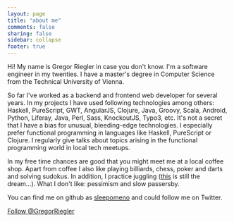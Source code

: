 ```yaml
---
layout: page
title: "about me"
comments: false
sharing: false
sidebar: collapse
footer: true
---
```

Hi! My name is Gregor Riegler in case you don't know. I'm a software
engineer in my twenties. I have a master's degree in Computer Science from the Technical University of Vienna.

So far I've worked as a backend and frontend web developer for several
years. In my projects I have used following technologies among others:
Haskell, PureScript, GWT, AngularJS, Clojure, Java, Groovy, Scala,
Android, Python, Liferay, Java, Perl, Sass, KnockoutJS, Typo3, etc.
It's not a secret that I have a bias for unusual, bleeding-edge
technologies. I especially prefer functional programming in languages
like Haskell, PureScript or Clojure. I regularly give talks about
topics arising in the functional programming world in local tech meetups.

In my free time chances are good that you might meet me at a local
coffee shop. Apart from coffee I also like playing billiards, chess,
poker and darts and solving sudokus. In addition, I practice juggling (<a href="http://www.youtube.com/watch?v=kOOhAXUTnvE" target="_blank">this</a> is still the dream...). What I don't like: pessimism and slow passersby.

You can find me on github as [sleepomeno](https://github.com/sleepomeno "sleepomeno") and could follow me on Twitter. 

<a href="https://twitter.com/GregorRiegler" class="twitter-follow-button" data-show-count="false">Follow @GregorRiegler</a>
<script>!function(d,s,id){var js,fjs=d.getElementsByTagName(s)[0],p=/^http:/.test(d.location)?'http':'https';if(!d.getElementById(id)){js=d.createElement(s);js.id=id;js.src=p+'://platform.twitter.com/widgets.js';fjs.parentNode.insertBefore(js,fjs);}}(document, 'script', 'twitter-wjs');</script>

